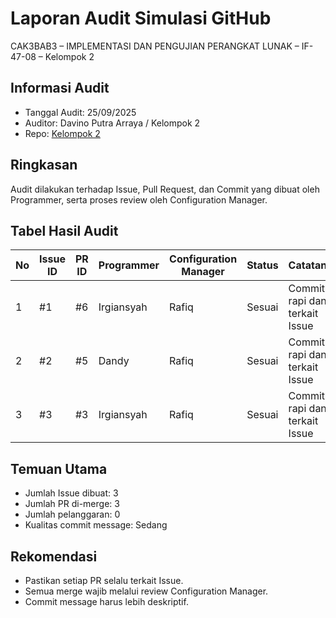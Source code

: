 # Laporan Audit Simulasi GitHub
CAK3BAB3 – IMPLEMENTASI DAN PENGUJIAN PERANGKAT LUNAK – IF-47-08 – Kelompok 2

## Informasi Audit
- Tanggal Audit: 25/09/2025
- Auditor: Davino Putra Arraya / Kelompok 2
- Repo: [Kelompok 2](README.md)

## Ringkasan
Audit dilakukan terhadap Issue, Pull Request, dan Commit yang dibuat oleh Programmer, serta proses review oleh Configuration Manager.

## Tabel Hasil Audit
| No | Issue ID | PR ID | Programmer | Configuration Manager | Status       | Catatan                                |
|----|----------|-------|------------|-----------------------|--------------|----------------------------------------|
| 1  | #1       | #6    | Irgiansyah | Rafiq                 | Sesuai       | Commit rapi dan terkait Issue          |
| 2  | #2       | #5    | Dandy      | Rafiq                 | Sesuai       | Commit rapi dan terkait Issue          |
| 3  | #3       | #3    | Irgiansyah | Rafiq                 | Sesuai       | Commit rapi dan terkait Issue          |

## Temuan Utama
- Jumlah Issue dibuat: 3
- Jumlah PR di-merge: 3
- Jumlah pelanggaran: 0
- Kualitas commit message: Sedang

## Rekomendasi
- Pastikan setiap PR selalu terkait Issue.
- Semua merge wajib melalui review Configuration Manager.
- Commit message harus lebih deskriptif.

